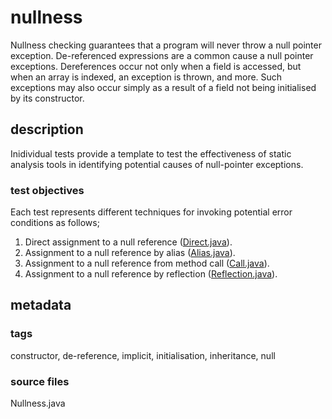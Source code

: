 # nullness
Nullness checking guarantees that a program will never throw a null pointer exception. 
De-referenced expressions are a common cause a null pointer exceptions. Dereferences occur not only 
when a field is accessed, but when an array is indexed, an exception is thrown, and more. Such 
exceptions may also occur simply as a result of a field not being initialised by its constructor.

## description
Inidividual tests provide a template to test the effectiveness of static analysis tools in 
identifying potential causes of null-pointer exceptions.

### test objectives
Each test represents different techniques for invoking potential error conditions as follows;

1. Direct assignment to a null reference ([Direct.java](https://github.com/michaelemery/staticanalysis/blob/master/checker/nullness/Direct.java)).
2. Assignment to a null reference by alias ([Alias.java](https://github.com/michaelemery/staticanalysis/blob/master/checker/nullness/Alias.java)).
3. Assignment to a null reference from method call ([Call.java](https://github.com/michaelemery/staticanalysis/blob/master/checker/nullness/Call.java)).
4. Assignment to a null reference by reflection ([Reflection.java](https://github.com/michaelemery/staticanalysis/blob/master/checker/nullness/Reflection.java)).

## metadata

### tags
constructor, de-reference, implicit, initialisation, inheritance, null

### source files
Nullness.java

